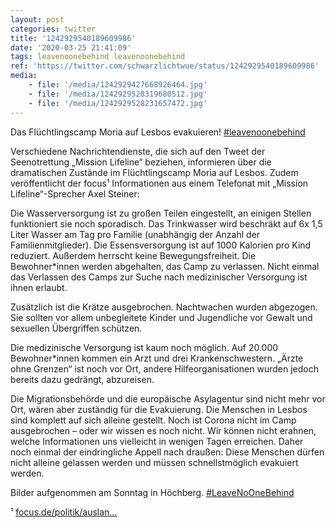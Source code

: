 ```yaml
---
layout: post
categories: twitter
title: '1242929540189609986'
date: '2020-03-25 21:41:09'
tags: leavenoonebehind leavenoonebehind
ref: 'https://twitter.com/schwarzlichtwue/status/1242929540189609986'
media:
    - file: '/media/1242929427668926464.jpg'
    - file: '/media/1242929528319680512.jpg'
    - file: '/media/1242929528231657472.jpg'
---
```

Das Flüchtlingscamp Moria auf Lesbos evakuieren! [#leavenoonebehind](/t/leavenoonebehind)



Verschiedene Nachrichtendienste, die sich auf den Tweet der Seenotrettung „Mission Lifeline“ beziehen, informieren über die dramatischen Zustände im Flüchtlingscamp Moria auf Lesbos. 
Zudem veröffentlicht der focus¹ Informationen aus einem Telefonat mit „Mission Lifeline“-Sprecher Axel Steiner:



Die Wasserversorgung ist zu großen Teilen eingestellt, an einigen Stellen funktioniert sie noch sporadisch.
Das Trinkwasser wird beschräkt auf 6x 1,5 Liter Wasser am Tag pro Familie (unabhängig der Anzahl der Familienmitglieder). Die Essensversorgung ist auf 1000 Kalorien pro Kind reduziert.
Außerdem herrscht keine Bewegungsfreiheit. Die Bewohner\*innen werden abgehalten, das Camp zu verlassen. Nicht einmal das Verlassen des Camps zur Suche nach medizinischer Versorgung ist ihnen erlaubt.



Zusätzlich ist die Krätze ausgebrochen.
Nachtwachen wurden abgezogen. Sie sollten vor allem unbegleitete Kinder und Jugendliche vor Gewalt und sexuellen Übergriffen schützen.

Die medizinische Versorgung ist kaum noch möglich. Auf 20.000 Bewohner\*innen kommen ein Arzt und drei Krankenschwestern.
„Ärzte ohne Grenzen“ ist noch vor Ort, andere Hilfeorganisationen wurden jedoch bereits dazu gedrängt, abzureisen.

Die Migrationsbehörde und die europäische Asylagentur sind nicht mehr vor Ort, wären aber zuständig für die Evakuierung.
Die Menschen in Lesbos sind komplett auf sich alleine gestellt. Noch ist Corona nicht im Camp ausgebrochen – oder wir wissen es noch nicht. Wir können nicht erahnen, welche Informationen uns vielleicht in wenigen Tagen erreichen.
Daher noch einmal der eindringliche Appell nach draußen: Diese Menschen dürfen nicht alleine gelassen werden und müssen schnellstmöglich evakuiert werden.

Bilder aufgenommen am Sonntag in Höchberg. [#LeaveNoOneBehind](/t/leavenoonebehind)



¹ [focus.de/politik/auslan…](https://www.focus.de/politik/ausland/fluechtlingslager-moria-kein-wasser-keine-medizin-mission-lifeline-ueber-katastrophale-situation-auf-lesbos_id_11813210.html)